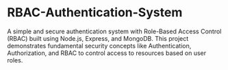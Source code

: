 # RBAC-Authentication-System
A simple and secure authentication system with Role-Based Access Control (RBAC) built using Node.js, Express, and MongoDB. This project demonstrates fundamental security concepts like Authentication, Authorization, and RBAC to control access to resources based on user roles.
